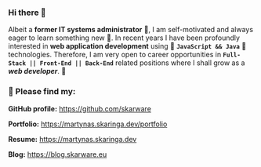 ### Hi there 👋

Albeit a **former IT systems administrator** 💾, I am self-motivated and always eager to learn something new 🧠. In recent years I have been profoundly interested in **web application development** using 🤜 **`JavaScript && Java`** 🤛 technologies. Therefore, I am very open to career opportunities in **`Full-Stack || Front-End || Back-End`** related positions where I shall grow as a **_web developer_**. 🦾

### 📜 Please find my:

**GitHub profile:** <https://github.com/skarware>

**Portfolio:** <https://martynas.skaringa.dev/portfolio>

**Resume:** <https://martynas.skaringa.dev>

**Blog:** <https://blog.skarware.eu>
